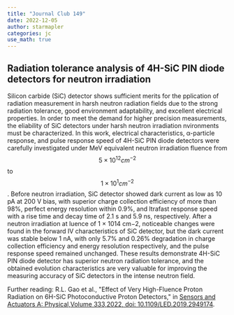 ```yaml
---
title: "Journal Club 149"
date: 2022-12-05
author: starmapler
categories: jc
use_math: true
---
```


## Radiation tolerance analysis of 4H-SiC PIN diode detectors for neutron irradiation 

Silicon carbide (SiC) detector shows sufficient merits for the pplication of radiation measurement in harsh neutron radiation fields due to the strong radiation tolerance, good environment adaptability, and excellent electrical properties. In order to meet the demand for higher precision measurements, the eliability of SiC detectors under harsh neutron irradiation nvironments must be characterized. In this work, electrical characteristics, α-particle response, and pulse response speed of 4H-SiC PIN diode detectors were carefully investigated under MeV equivalent neutron irradiation fluence from $$5 × 10^{12} cm^{−2}$$ to $$1 × 10^{1} cm^{−2}$$ . Before neutron irradiation, SiC detector showed dark current as low as 10 pA at 200 V bias, with superior charge collection efficiency of more than 98%, perfect energy resolution within 0.9%, and ltrafast response speed with a rise time and decay time of 2.1 s and 5.9 ns, respectively. After a neutron irradiation at luence of 1 × 1014 cm−2, noticeable changes were found in the forward IV characteristics of SiC detector, but the dark current was stable below 1 nA, with only 5.7% and 0.26% degradation in charge collection efficiency and energy resolution respectively, and the pulse response speed remained unchanged. These results demonstrate 4H-SiC PIN diode detector has superior neutron radiation tolerance, and the obtained evolution characteristics are very valuable for improving the measuring accuracy of SiC detectors in the intense neutron field. 

Further reading: R.L. Gao et al., "Effect of Very High-Fluence Proton Radiation on 6H-SiC Photoconductive Proton Detectors," in [Sensors and Actuators A: Physical,Volume 333,2022, doi: 10.1109/LED.2019.2949174](https://doi.org/10.1016/j.sna.2021.113241).